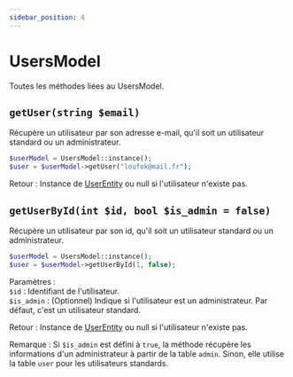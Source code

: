 ```yaml
---
sidebar_position: 4
---
```


# UsersModel

Toutes les méthodes liées au UsersModel.

## `getUser(string $email)`

Récupère un utilisateur par son adresse e-mail, qu'il soit un utilisateur standard ou un administrateur.

```php
$userModel = UsersModel::instance();
$user = $userModel->getUser("loufok@mail.fr");
```

Retour : Instance de [UserEntity](/docs/entities/userentity) ou null si l'utilisateur n'existe pas.

## `getUserById(int $id, bool $is_admin = false)`

Récupère un utilisateur par son id, qu'il soit un utilisateur standard ou un administrateur.

```php
$userModel = UsersModel::instance();
$user = $userModel->getUserById(1, false);
```

Paramètres :\
 `$id` : Identifiant de l'utilisateur.\
 `$is_admin` : (Optionnel) Indique si l'utilisateur est un administrateur. Par défaut, c'est un utilisateur standard.

Retour : Instance de [UserEntity](/docs/entities/userentity) ou null si l'utilisateur n'existe pas.

Remarque : Si `$is_admin` est défini à `true`, la méthode récupère les informations d'un administrateur à partir de la table `admin`. Sinon, elle utilise la table `user` pour les utilisateurs standards.
